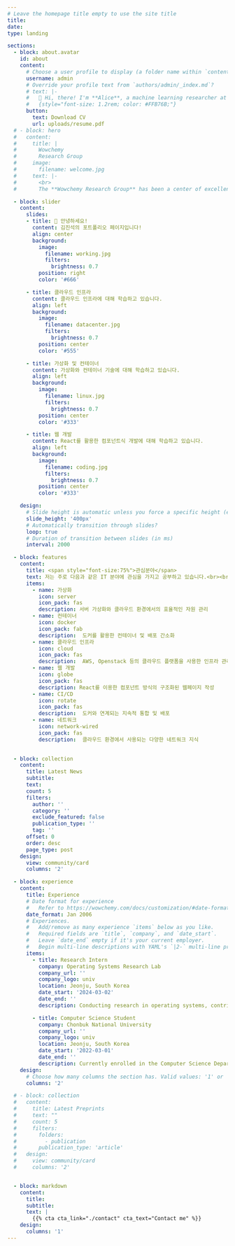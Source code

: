 ```yaml
---
# Leave the homepage title empty to use the site title
title:
date: 
type: landing

sections:
  - block: about.avatar
    id: about
    content:
      # Choose a user profile to display (a folder name within `content/authors/`)
      username: admin
      # Override your profile text from `authors/admin/_index.md`?
      # text: |-
      #   👋 Hi, there! I'm **Alice**, a machine learning researcher at Netflix.
      #   {style="font-size: 1.2rem; color: #FFB76B;"}
      button:
        text: Download CV
        url: uploads/resume.pdf
  # - block: hero
  #   content:
  #     title: |
  #       Wowchemy
  #       Research Group
  #     image:
  #       filename: welcome.jpg
  #     text: |-
  #       <br>
  #       The **Wowchemy Research Group** has been a center of excellence for Artificial Intelligence research, teaching, and practice since its founding in 2016.

  - block: slider
    content:
      slides:
      - title: 👋 안녕하세요!
        content: 김진석의 포트폴리오 페이지입니다!
        align: center
        background:
          image:
            filename: working.jpg
            filters:
              brightness: 0.7
          position: right
          color: '#666'

      - title: 클라우드 인프라
        content: 클라우드 인프라에 대해 학습하고 있습니다.
        align: left
        background:
          image:
            filename: datacenter.jpg
            filters:
              brightness: 0.7
          position: center
          color: '#555'

      - title: 가상화 및 컨테이너
        content: 가상화와 컨테이너 기술에 대해 학습하고 있습니다.
        align: left
        background:
          image:
            filename: linux.jpg
            filters:
              brightness: 0.7
          position: center
          color: '#333'

      - title: 웹 개발
        content: React를 활용한 컴포넌트식 개발에 대해 학습하고 있습니다.
        align: left 
        background:
          image:
            filename: coding.jpg
            filters:
              brightness: 0.7
          position: center
          color: '#333'

    design:
      # Slide height is automatic unless you force a specific height (e.g. '400px')
      slide_height: '400px'
      # Automatically transition through slides?
      loop: true
      # Duration of transition between slides (in ms)
      interval: 2000

  - block: features
    content:
      title: <span style="font-size:75%">관심분야</span>
      text: 저는 주로 다음과 같은 IT 분야에 관심을 가지고 공부하고 있습니다.<br><br><br>
      items:
        - name: 가상화
          icon: server
          icon_pack: fas
          description: 서버 가상화와 클라우드 환경에서의 효율적인 자원 관리
        - name: 컨테이너
          icon: docker
          icon_pack: fab
          description:  도커를 활용한 컨테이너 및 배포 간소화
        - name: 클라우드 인프라
          icon: cloud
          icon_pack: fas
          description:  AWS, Openstack 등의 클라우드 플랫폼을 사용한 인프라 관리 및 서비스 배포
        - name: 웹 개발
          icon: globe
          icon_pack: fas
          description: React를 이용한 컴포넌트 방식의 구조화된 웹페이지 작성
        - name: CI/CD
          icon: rotate
          icon_pack: fas
          description:  도커와 연계되는 지속적 통합 및 배포
        - name: 네트워크
          icon: network-wired
          icon_pack: fas
          description:  클라우드 환경에서 사용되는 다양한 네트워크 지식

  
  - block: collection
    content:
      title: Latest News
      subtitle:
      text:
      count: 5
      filters:
        author: ''
        category: ''
        exclude_featured: false
        publication_type: ''
        tag: ''
      offset: 0
      order: desc
      page_type: post
    design:
      view: community/card
      columns: '2'

  - block: experience
    content:
      title: Experience
      # Date format for experience
      #   Refer to https://wowchemy.com/docs/customization/#date-format
      date_format: Jan 2006
      # Experiences.
      #   Add/remove as many experience `items` below as you like.
      #   Required fields are `title`, `company`, and `date_start`.
      #   Leave `date_end` empty if it's your current employer.
      #   Begin multi-line descriptions with YAML's `|2-` multi-line prefix.
      items:
        - title: Research Intern
          company: Operating Systems Research Lab
          company_url: ''
          company_logo: univ
          location: Jeonju, South Korea
          date_start: '2024-03-02'
          date_end: ''
          description: Conducting research in operating systems, contributing to projects on performance optimization and system architecture.

        - title: Computer Science Student
          company: Chonbuk National University
          company_url: ''
          company_logo: univ
          location: Jeonju, South Korea
          date_start: '2022-03-01'
          date_end: ''
          description: Currently enrolled in the Computer Science Department, focusing on software development and research.
    design:
      # Choose how many columns the section has. Valid values: '1' or '2'.
      columns: '2'

  # - block: collection
  #   content:
  #     title: Latest Preprints
  #     text: ""
  #     count: 5
  #     filters:
  #       folders:
  #         - publication
  #       publication_type: 'article'
  #   design:
  #     view: community/card
  #     columns: '2'


  - block: markdown
    content:
      title:
      subtitle:
      text: |
        {{% cta cta_link="./contact" cta_text="Contact me" %}}
    design:
      columns: '1'
---
```

